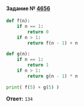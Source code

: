 #### Задание № [4656](https://inf-ege.sdamgia.ru/problem?id=4656)

```python
def f(n):
    if n == 1:
        return 0
    if n > 1:
        return f(n - 1) + n
        
def g(n):
    if n == 1:
        return 1
    if n > 1:
        return g(n - 1) * n
        
print( f(5) + g(5) )
```
**Ответ:** ``134``
